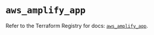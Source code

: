 # `aws_amplify_app`

Refer to the Terraform Registry for docs: [`aws_amplify_app`](https://registry.terraform.io/providers/hashicorp/aws/5.99.1/docs/resources/amplify_app).

